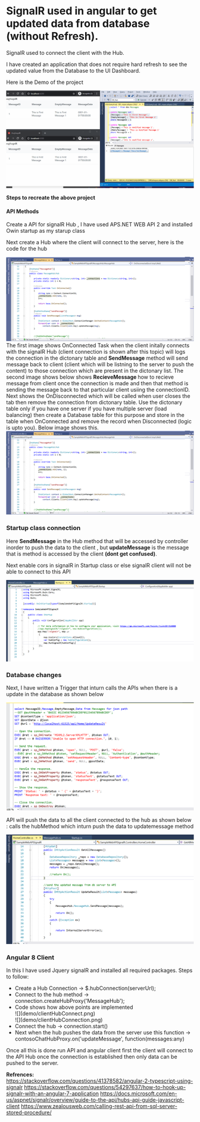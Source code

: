 # SignalR used in angular to get updated data from database (without Refresh).
SignalR used to connect the client with the Hub.

I have created an application that does not require hard refresh to see the updated value from the Database to the UI Dashboard.

Here is the Demo of the project

![](demo/SignarDemo.gif)

  <p>
  <b>Steps to recreate the above project</b>  
  </p>
  <div>
  <b><h4>API Methods</h4></b>
    <p> Create a API for signalR Hub , I have used APS.NET WEB API 2 and installed Owin startup as my starup class</p>
     <p>Next create a Hub where the client will connect to the server, here is the code for the hub</p>
  </div>
  
  ![](demo/HUBAPI-1.png)
<br/>
The first image shows OnConnected Task when the client initally connects with the signalR Hub (client connection is shown after this topic) will logs the connection in the
dictonary table and <b>SendMessage</b> method will send message back to client (client which will be listning to the server to push the content) to those connection which are present in the dictonary list. The second image shows below shows <b>RecieveMessage </b> how to recieve message from client once the connection is made and then that method is sending the message back to that particular client usiing the connectionID. Next shows the OnDisconnected which will be called when user closes the tab then remove the connection from dictonary table. Use the dictonary table only if you have one server if you have multiple server (load balancing) then create a Database table for this purpose and store in the table when OnConnected and remove the record when Disconnected (logic is upto you). Below image shows this.
<br/>
![](demo/HUBAPI-1.png)
<br/>
<h3>Startup class connection</h3>
<p>Here <b>SendMessage</b> in the Hub method that will be accessed by controller inorder to push the data to the client , but <b>updateMessage</b> is the message that is method is accessed by the client <b>(dont get confused)</b>.<p/>

<p>Next enable cors in signalR in Startup class or else signalR client will not be able to connect to this API </p>

![](demo/MessageHubStartup.png)
<br/>
<h3>Database changes</h3>
<p>Next, I have written a Trigger that inturn calls the APIs when there is a update in the database as shown below</p>

![](demo/SPCallAPI.png)

<p>API will push the data to all the client connected to the hub as shown below : calls the hubMethod which inturn push the data to updatemessage method</p>

![](demo/ControllerPushDatatoClient.png)

<p><h3> Angular 8 Client</h3></p>
<p> In this I have used Jquery signalR and installed all required packages. 
  Steps to follow:
  <ul>
    <li>Create a Hub Connection ->  $.hubConnection(serverUrl); </li>
    <li>Connect to the hub method -> connection.createHubProxy('MessageHub');</li>
    <li>Code shows how above points are implemented<br/></li>
    ![](demo/clientHubConnect.png)
    <br/>
    ![](demo/clientHubConnection.png)
    <li>Connect the hub -> connection.start()</li>
    <li>Next when the hub pushes the data from the server use this function -> contosoChatHubProxy.on('updateMessage', function(messages:any)</li>
  </ul></p>
  
  

  <p>Once all this is done run API and angular client first the client will connect to the API Hub once the connection is established then only data can be pushed to the server.</p>


<b>Refrences:</b><br/>
https://stackoverflow.com/questions/41378582/angular-2-typescript-using-signalr
https://stackoverflow.com/questions/54297637/how-to-hook-up-signalr-with-an-angular-7-application
https://docs.microsoft.com/en-us/aspnet/signalr/overview/guide-to-the-api/hubs-api-guide-javascript-client
https://www.zealousweb.com/calling-rest-api-from-sql-server-stored-procedure/
